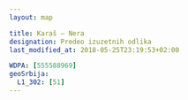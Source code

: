 ```yaml
---
layout: map

title: Karaš – Nera
designation: Predeo izuzetnih odlika
last_modified_at: 2018-05-25T23:19:53+02:00

WDPA: [555588969]
geoSrbija:
  L1_302: [51]
---
```

